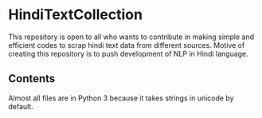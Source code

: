 # HindiTextCollection
This repository is open to all who wants to contribute in making simple and efficient codes to scrap hindi text data from different sources. Motive of creating this repository is to push development of NLP in Hindi language.
## Contents 
Almost all files are in Python 3 because it takes strings in unicode by default.
